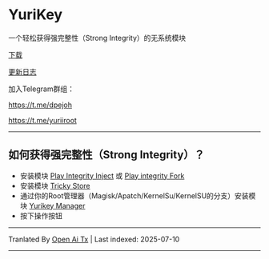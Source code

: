 # YuriKey
一个轻松获得强完整性（Strong Integrity）的无系统模块

[下载](https://github.com/dpejoh/yurikey/releases/latest)

[更新日志](https://raw.githubusercontent.com/dpejoh/yurikey/main/changelog.md)

加入Telegram群组：

https://t.me/dpejoh

https://t.me/yuriiroot

---

## 如何获得强完整性（Strong Integrity）？
- 安装模块 [Play Integrity Inject](https://github.com/KOWX712/PlayIntegrityFix) 或 [Play integrity Fork](https://github.com/osm0sis/PlayIntegrityFork)
- 安装模块 [Tricky Store](https://github.com/5ec1cff/TrickyStore)
- 通过你的Root管理器（Magisk/Apatch/KernelSu/KernelSU的分支）安装模块 [Yurikey Manager](https://github.com/dpejoh/yurikey/releases)
- 按下操作按钮

---

Tranlated By [Open Ai Tx](https://github.com/OpenAiTx/OpenAiTx) | Last indexed: 2025-07-10

---